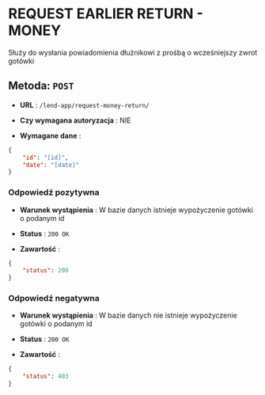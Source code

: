 # REQUEST EARLIER RETURN - MONEY

Służy do wysłania powiadomienia dłużnikowi z prośbą o wcześniejszy zwrot gotówki

## Metoda: ` POST `

- **URL** : ` /lend-app/request-money-return/ `

- **Czy wymagana autoryzacja** : NIE

- **Wymagane dane** :
```json
{
    "id": "[id]",
    "date": "[date]"
}
```

### Odpowiedź pozytywna

- **Warunek wystąpienia** : W bazie danych istnieje wypożyczenie gotówki o podanym id

- **Status** : ` 200 OK `

- **Zawartość** :
```json
{
    "status": 200
}
```

### Odpowiedź negatywna

- **Warunek wystąpienia** : W bazie danych nie istnieje wypożyczenie gotówki o podanym id

- **Status** : ` 200 OK `

- **Zawartość** :

```json
{
    "status": 403
}
```
